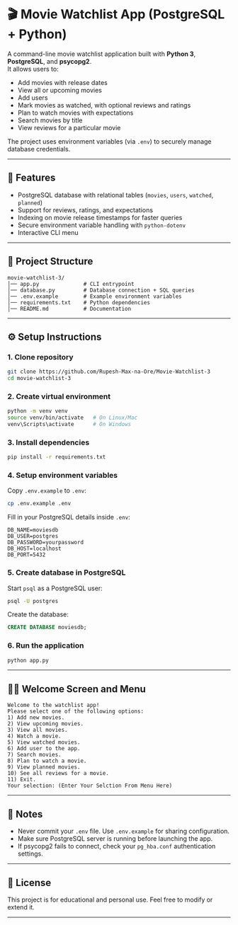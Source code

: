 
# 🎬 Movie Watchlist App (PostgreSQL + Python)

A command-line movie watchlist application built with **Python 3**, **PostgreSQL**, and **psycopg2**.  
It allows users to:

- Add movies with release dates
- View all or upcoming movies
- Add users
- Mark movies as watched, with optional reviews and ratings
- Plan to watch movies with expectations
- Search movies by title
- View reviews for a particular movie

The project uses environment variables (via `.env`) to securely manage database credentials.

---

## 🚀 Features

- PostgreSQL database with relational tables (`movies`, `users`, `watched`, `planned`)
- Support for reviews, ratings, and expectations
- Indexing on movie release timestamps for faster queries
- Secure environment variable handling with `python-dotenv`
- Interactive CLI menu

---

## 📂 Project Structure

```
movie-watchlist-3/
│── app.py              # CLI entrypoint
│── database.py         # Database connection + SQL queries
│── .env.example        # Example environment variables
│── requirements.txt    # Python dependencies
│── README.md           # Documentation

````

---

## ⚙️ Setup Instructions

### 1. Clone repository
```bash
git clone https://github.com/Rupesh-Max-na-Ore/Movie-Watchlist-3
cd movie-watchlist-3
````

### 2. Create virtual environment

```bash
python -m venv venv
source venv/bin/activate   # On Linux/Mac
venv\Scripts\activate      # On Windows
```

### 3. Install dependencies

```bash
pip install -r requirements.txt
```

### 4. Setup environment variables

Copy `.env.example` to `.env`:

```bash
cp .env.example .env
```

Fill in your PostgreSQL details inside `.env`:

```
DB_NAME=moviesdb
DB_USER=postgres
DB_PASSWORD=yourpassword
DB_HOST=localhost
DB_PORT=5432
```

### 5. Create database in PostgreSQL

Start `psql` as a PostgreSQL user:

```bash
psql -U postgres
```

Create the database:

```sql
CREATE DATABASE moviesdb;
```

### 6. Run the application

```bash
python app.py
```

---

## 🧑‍💻 Welcome Screen and Menu

```
Welcome to the watchlist app!
Please select one of the following options:
1) Add new movies.
2) View upcoming movies.
3) View all movies.
4) Watch a movie.
5) View watched movies.
6) Add user to the app.
7) Search movies.
8) Plan to watch a movie.
9) View planned movies.
10) See all reviews for a movie.
11) Exit.
Your selection: (Enter Your Selction From Menu Here)
```

---

## 🔑 Notes

* Never commit your `.env` file. Use `.env.example` for sharing configuration.
* Make sure PostgreSQL server is running before launching the app.
* If psycopg2 fails to connect, check your `pg_hba.conf` authentication settings.

---

## 📜 License

This project is for educational and personal use. Feel free to modify or extend it.

---
